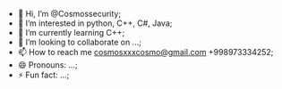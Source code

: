 - 👋 Hi, I’m @Cosmossecurity;
- 👀 I’m interested in python, C++, C#, Java;
- 🌱 I’m currently learning C++;
- 💞️ I’m looking to collaborate on ...;
- 📫 How to reach me cosmosxxxcosmo@gmail.com +998973334252;
- 😄 Pronouns: ...;
- ⚡ Fun fact: ...;

<!---
Cosmossecurity/Cosmossecurity is a ✨ special ✨ repository because its `README.md` (this file) appears on your GitHub profile.
You can click the Preview link to take a look at your changes.
--->
